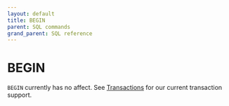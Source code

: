 ```yaml
---
layout: default
title: BEGIN
parent: SQL commands
grand_parent: SQL reference
---
```


<!-- markdownlint-disable title-case-style -->

# BEGIN

<!-- markdownlint-enable title-case-style -->

`BEGIN` currently has no affect. See [Transactions] for our current transaction
support.

[Transactions]: {{site.baseurl}}/docs/sql-reference/transactions

